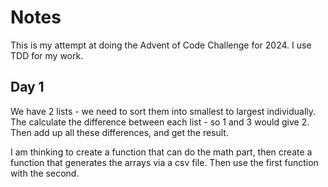 # Notes

This is my attempt at doing the Advent of Code Challenge for 2024. 
I use TDD for my work. 

## Day 1

We have 2 lists - we need to sort them into smallest to largest individually.
The calculate the difference between each list - so 1 and 3 would give 2. 
Then add up all these differences, and get the result. 

I am thinking to create a function that can do the math part, then create a function that generates the arrays via a csv file. Then use the first function with the second. 

